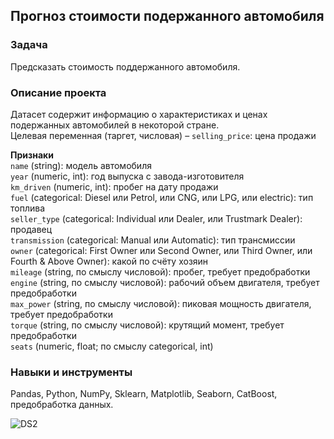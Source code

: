 ## Прогноз стоимости подержанного автомобиля  


### Задача
Предсказать стоимость поддержанного автомобиля.

### Описание проекта 
Датасет содержит информацию о характеристиках и ценах подержанных автомобилей в некоторой стране.  
Целевая переменная (таргет, числовая) – `selling_price`: цена продажи

**Признаки**  
`name` (string): модель автомобиля  
`year` (numeric, int): год выпуска с завода-изготовителя  
`km_driven` (numeric, int): пробег на дату продажи  
`fuel` (categorical: Diesel или Petrol, или CNG, или LPG, или electric): тип топлива  
`seller_type` (categorical: Individual или Dealer, или Trustmark Dealer): продавец  
`transmission` (categorical: Manual или Automatic): тип трансмиссии  
`owner` (categorical: First Owner или Second Owner, или Third Owner, или Fourth & Above Owner): какой по счёту хозяин  
`mileage` (string, по смыслу числовой): пробег, требует предобработки  
`engine` (string, по смыслу числовой): рабочий объем двигателя, требует предобработки  
`max_power` (string, по смыслу числовой): пиковая мощность двигателя, требует предобработки  
`torque` (string, по смыслу числовой): крутящий момент, требует предобработки  
`seats` (numeric, float; по смыслу categorical, int)  

  
### Навыки и инструменты
Pandas, Python, NumPy, Sklearn, Matplotlib, Seaborn, CatBoost, предобработка данных.


![DS2](https://github.com/Leshakot/ML_Data_Science/assets/119577732/0496b737-0afc-462e-b46e-9319ec8559b2)
